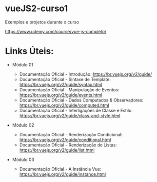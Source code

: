 # vueJS2-curso1


Exemplos e projetos durante o curso

https://www.udemy.com/course/vue-js-completo/

Links Úteis:
=======

- Módulo 01
    - Documentação Oficial - Introdução: https://br.vuejs.org/v2/guide/
    - Documentação Oficial - Sintaxe de Template: https://br.vuejs.org/v2/guide/syntax.html
    - Documentação Oficial - Manipulação de Eventos: https://br.vuejs.org/v2/guide/events.html
    - Documentação Oficial - Dados Computados & Observadores: https://br.vuejs.org/v2/guide/computed.html
    - Documentação Oficial - Interligações de Classe e Estilo: https://br.vuejs.org/v2/guide/class-and-style.html

- Módulo 02
    - Documentação Oficial - Renderização Condicional: https://br.vuejs.org/v2/guide/conditional.html
    - Documentação Oficial - Renderização de Listas: https://br.vuejs.org/v2/guide/list.html

- Módulo 03
    - Documentação Oficial - A Instância Vue: https://br.vuejs.org/v2/guide/instance.html
